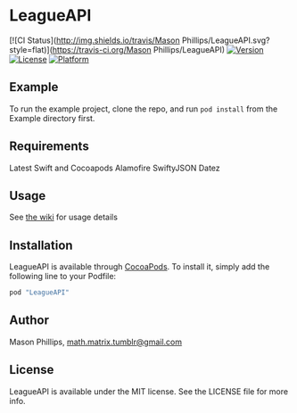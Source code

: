 # LeagueAPI

[![CI Status](http://img.shields.io/travis/Mason Phillips/LeagueAPI.svg?style=flat)](https://travis-ci.org/Mason Phillips/LeagueAPI)
[![Version](https://img.shields.io/cocoapods/v/LeagueAPI.svg?style=flat)](http://cocoapods.org/pods/LeagueAPI)
[![License](https://img.shields.io/cocoapods/l/LeagueAPI.svg?style=flat)](http://cocoapods.org/pods/LeagueAPI)
[![Platform](https://img.shields.io/cocoapods/p/LeagueAPI.svg?style=flat)](http://cocoapods.org/pods/LeagueAPI)

## Example

To run the example project, clone the repo, and run `pod install` from the Example directory first.

## Requirements
Latest Swift and Cocoapods
Alamofire
SwiftyJSON
Datez

## Usage
See [the wiki](https://github.com/mathmatrix828/LeagueAPI/wiki) for usage details

## Installation

LeagueAPI is available through [CocoaPods](http://cocoapods.org). To install
it, simply add the following line to your Podfile:

```ruby
pod "LeagueAPI"
```

## Author

Mason Phillips, math.matrix.tumblr@gmail.com

## License

LeagueAPI is available under the MIT license. See the LICENSE file for more info.
